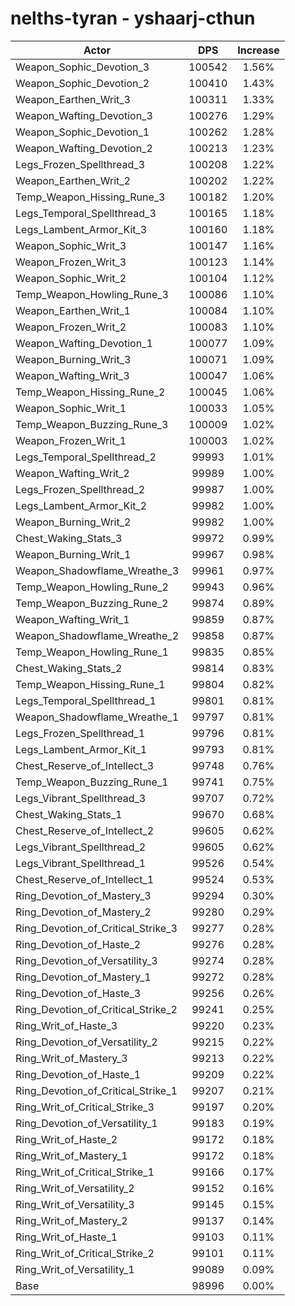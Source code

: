 # nelths-tyran - yshaarj-cthun
| Actor | DPS | Increase |
|---|:---:|:---:|
|Weapon_Sophic_Devotion_3|100542|1.56%|
|Weapon_Sophic_Devotion_2|100410|1.43%|
|Weapon_Earthen_Writ_3|100311|1.33%|
|Weapon_Wafting_Devotion_3|100276|1.29%|
|Weapon_Sophic_Devotion_1|100262|1.28%|
|Weapon_Wafting_Devotion_2|100213|1.23%|
|Legs_Frozen_Spellthread_3|100208|1.22%|
|Weapon_Earthen_Writ_2|100202|1.22%|
|Temp_Weapon_Hissing_Rune_3|100182|1.20%|
|Legs_Temporal_Spellthread_3|100165|1.18%|
|Legs_Lambent_Armor_Kit_3|100160|1.18%|
|Weapon_Sophic_Writ_3|100147|1.16%|
|Weapon_Frozen_Writ_3|100123|1.14%|
|Weapon_Sophic_Writ_2|100104|1.12%|
|Temp_Weapon_Howling_Rune_3|100086|1.10%|
|Weapon_Earthen_Writ_1|100084|1.10%|
|Weapon_Frozen_Writ_2|100083|1.10%|
|Weapon_Wafting_Devotion_1|100077|1.09%|
|Weapon_Burning_Writ_3|100071|1.09%|
|Weapon_Wafting_Writ_3|100047|1.06%|
|Temp_Weapon_Hissing_Rune_2|100045|1.06%|
|Weapon_Sophic_Writ_1|100033|1.05%|
|Temp_Weapon_Buzzing_Rune_3|100009|1.02%|
|Weapon_Frozen_Writ_1|100003|1.02%|
|Legs_Temporal_Spellthread_2|99993|1.01%|
|Weapon_Wafting_Writ_2|99989|1.00%|
|Legs_Frozen_Spellthread_2|99987|1.00%|
|Legs_Lambent_Armor_Kit_2|99982|1.00%|
|Weapon_Burning_Writ_2|99982|1.00%|
|Chest_Waking_Stats_3|99972|0.99%|
|Weapon_Burning_Writ_1|99967|0.98%|
|Weapon_Shadowflame_Wreathe_3|99961|0.97%|
|Temp_Weapon_Howling_Rune_2|99943|0.96%|
|Temp_Weapon_Buzzing_Rune_2|99874|0.89%|
|Weapon_Wafting_Writ_1|99859|0.87%|
|Weapon_Shadowflame_Wreathe_2|99858|0.87%|
|Temp_Weapon_Howling_Rune_1|99835|0.85%|
|Chest_Waking_Stats_2|99814|0.83%|
|Temp_Weapon_Hissing_Rune_1|99804|0.82%|
|Legs_Temporal_Spellthread_1|99801|0.81%|
|Weapon_Shadowflame_Wreathe_1|99797|0.81%|
|Legs_Frozen_Spellthread_1|99796|0.81%|
|Legs_Lambent_Armor_Kit_1|99793|0.81%|
|Chest_Reserve_of_Intellect_3|99748|0.76%|
|Temp_Weapon_Buzzing_Rune_1|99741|0.75%|
|Legs_Vibrant_Spellthread_3|99707|0.72%|
|Chest_Waking_Stats_1|99670|0.68%|
|Chest_Reserve_of_Intellect_2|99605|0.62%|
|Legs_Vibrant_Spellthread_2|99605|0.62%|
|Legs_Vibrant_Spellthread_1|99526|0.54%|
|Chest_Reserve_of_Intellect_1|99524|0.53%|
|Ring_Devotion_of_Mastery_3|99294|0.30%|
|Ring_Devotion_of_Mastery_2|99280|0.29%|
|Ring_Devotion_of_Critical_Strike_3|99277|0.28%|
|Ring_Devotion_of_Haste_2|99276|0.28%|
|Ring_Devotion_of_Versatility_3|99274|0.28%|
|Ring_Devotion_of_Mastery_1|99272|0.28%|
|Ring_Devotion_of_Haste_3|99256|0.26%|
|Ring_Devotion_of_Critical_Strike_2|99241|0.25%|
|Ring_Writ_of_Haste_3|99220|0.23%|
|Ring_Devotion_of_Versatility_2|99215|0.22%|
|Ring_Writ_of_Mastery_3|99213|0.22%|
|Ring_Devotion_of_Haste_1|99209|0.22%|
|Ring_Devotion_of_Critical_Strike_1|99207|0.21%|
|Ring_Writ_of_Critical_Strike_3|99197|0.20%|
|Ring_Devotion_of_Versatility_1|99183|0.19%|
|Ring_Writ_of_Haste_2|99172|0.18%|
|Ring_Writ_of_Mastery_1|99172|0.18%|
|Ring_Writ_of_Critical_Strike_1|99166|0.17%|
|Ring_Writ_of_Versatility_2|99152|0.16%|
|Ring_Writ_of_Versatility_3|99145|0.15%|
|Ring_Writ_of_Mastery_2|99137|0.14%|
|Ring_Writ_of_Haste_1|99103|0.11%|
|Ring_Writ_of_Critical_Strike_2|99101|0.11%|
|Ring_Writ_of_Versatility_1|99089|0.09%|
|Base|98996|0.00%|

